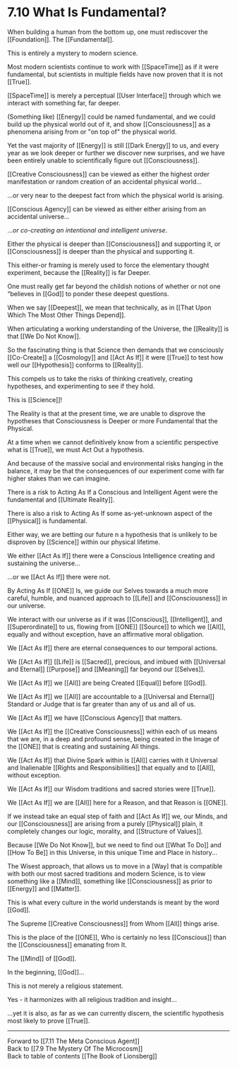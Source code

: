 # 7.10 What Is Fundamental?

When building a human from the bottom up, one must rediscover the [[Foundation]].
The [[Fundamental]]. 

This is entirely a mystery to modern science. 

Most modern scientists continue to work with [[SpaceTime]] as if it were fundamental, but scientists in multiple fields have now proven that it is not [[True]]. 

[[SpaceTime]] is merely a perceptual [[User Interface]] through which we interact with something far, far deeper.

(Something like) [[Energy]] could be named fundamental, and we could build up the physical world out of it, and show [[Consciousness]] as a phenomena arising  from or "on top of" the physical world. 

Yet the vast majority of [[Energy]] is still [[Dark Energy]] to us, and every year as we look deeper or further we discover new surprises, and we have been entirely unable to scientifically figure out [[Consciousness]]. 

[[Creative Consciousness]] can be viewed as either the highest order manifestation or random creation of an accidental physical world...

...or very near to the deepest fact from which the physical world is arising.

[[Conscious Agency]] can be viewed as either either arising from an accidental universe...

..._or co-creating an intentional and intelligent universe_. 

Either the physical is deeper than [[Consciousness]] and supporting it, or [[Consciousness]] is deeper than the physical and supporting it.  

This either-or framing is merely used to force the elementary thought experiment, because the [[Reality]] is far Deeper. 

One must really get far beyond the childish notions of whether or not one “believes in [[God]] to ponder these deepest questions. 

When we say [[Deepest]], we mean that technically, as in [[That Upon Which The Most Other Things Depend]].

When articulating a working understanding of the Universe, the [[Reality]] is that [[We Do Not Know]]. 

So the fascinating thing is that Science then demands that we consciously [[Co-Create]] a [[Cosmology]] and [[Act As If]] it were [[True]] to test how well our [[Hypothesis]] conforms to [[Reality]]. 

This compels us to take the risks of thinking creatively, creating hypotheses, and experimenting to see if they hold. 

This is [[Science]]! 

The Reality is that at the present time, we are unable to disprove the hypotheses that Consciousness is Deeper or more Fundamental that the Physical. 

At a time when we cannot definitively know from a scientific perspective what is [[True]], we must Act Out a hypothesis. 

And because of the massive social and environmental risks hanging in the balance, it may be that the consequences of our experiment come with far higher stakes than we can imagine. 

There is a risk to Acting As If a Conscious and Intelligent Agent were the fundamental and [[Ultimate Reality]]. 

There is also a risk to Acting As If some as-yet-unknown aspect of the [[Physical]] is fundamental. 

Either way, we are betting our future n a hypothesis that is unlikely to be disproven by [[Science]] within our physical lifetime.

We either [[Act As If]] there were a Conscious Intelligence creating and sustaining the universe… 

…or we [[Act As If]] there were not. 

By Acting As If [[ONE]] Is, we guide our Selves towards a much more careful, humble, and nuanced approach to [[Life]] and [[Consciousness]] in our universe.

We interact with our universe as if it was [[Conscious]], [[Intelligent]], and [[Superordinate]] to us, flowing from [[ONE]] [[Source]] to which we [[All]], equally and without exception, have an affirmative moral obligation. 

We [[Act As If]] there are eternal consequences to our temporal actions. 

We [[Act As If]] [[Life]] is [[Sacred]], precious, and imbued with [[Universal and Eternal]] [[Purpose]] and [[Meaning]] far beyond our [[Selves]]. 

We [[Act As If]] we [[All]] are being Created [[Equal]] before [[God]]. 

We [[Act As If]] we [[All]] are accountable to a [[Universal and Eternal]] Standard or Judge that is far greater than any of us and all of us. 

We [[Act As If]] we have [[Conscious Agency]] that matters.  

We [[Act As If]] the [[Creative Consciousness]] within each of us means that we are, in a deep and profound sense, being created in the Image of the [[ONE]] that is creating and sustaining All things. 

We [[Act As If]] that Divine Spark within is [[All]] carries with it Universal and Inalienable [[Rights and Responsibilities]] that equally and to [[All]], without exception. 

We [[Act As If]] our Wisdom traditions and sacred stories were [[True]]. 

We [[Act As If]] we are [[All]] here for a Reason, and that Reason is [[ONE]]. 

If we instead take an equal step of faith and [[Act As If]] we, our Minds, and our [[Consciousness]] are arising from a purely [[Physical]] plain, it completely changes our logic, morality, and [[Structure of Values]]. 

Because [[We Do Not Know]], but we need to find out [[What To Do]] and [[How To Be]] in this Universe, in this unique Time and Place in history...

The Wisest approach, that allows us to move in a [Way] that is compatible with both our most sacred traditions and modern Science, is to view something like a [[Mind]], something like [[Consciousness]]  as prior to [[Energy]] and [[Matter]]. 

This is what every culture in the world understands is meant by the word [[God]]. 

The Supreme [[Creative Consciousness]] from Whom [[All]] things arise. 

This is the place of the [[ONE]], Who is certainly no less [[Conscious]] than the [[Consciousness]] emanating from It. 

The [[Mind]] of [[God]]. 

In the beginning, [[God]]…

This is not merely a religious statement. 

Yes - it harmonizes with all religious tradition and insight...

...yet it is also, as far as we can currently discern, the scientific hypothesis most likely to prove [[True]].  

___

Forward to [[7.11 The Meta Conscious Agent]]              
Back to [[7.9 The Mystery Of The Microcosm]]              
Back to table of contents [[The Book of Lionsberg]]  




